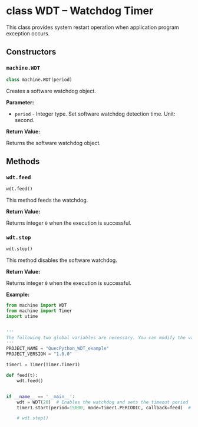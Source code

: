 # class WDT – Watchdog Timer

This class provides system restart operation when application program exception occurs.

## Constructors

### `machine.WDT`

```python
class machine.WDT(period)
```

Creates a software watchdog object.

**Parameter:**

- `period` - Integer type. Set software watchdog detection time. Unit: second.  

**Return Value:**

Returns the software watchdog object.

## Methods

### `wdt.feed`

```python
wdt.feed()
```

This method feeds the watchdog.

**Return Value:**

Returns integer `0` when the execution is successful. 

### `wdt.stop`

```python
wdt.stop()
```

This method disables the software watchdog.

**Return Value:**

Returns integer `0` when the execution is successful.

**Example:**

```python
from machine import WDT
from machine import Timer
import utime


'''
The following two global variables are necessary. You can modify the values of these two global variables based on your actual projects.
'''
PROJECT_NAME = "QuecPython_WDT_example"
PROJECT_VERSION = "1.0.0"

timer1 = Timer(Timer.Timer1)

def feed(t):
    wdt.feed()


if __name__ == '__main__':
    wdt = WDT(20)  # Enables the watchdog and sets the timeout period
    timer1.start(period=15000, mode=timer1.PERIODIC, callback=feed)  # Feeds the watchdog

    # wdt.stop()

```

